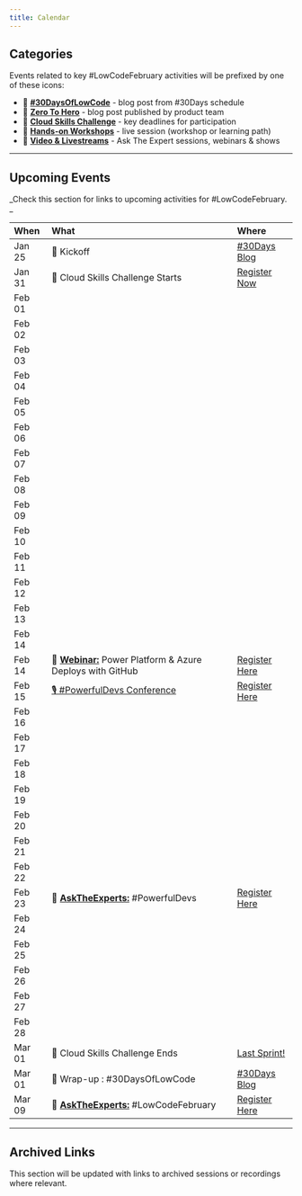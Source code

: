 ```yaml
---
title: Calendar
---
```


## Categories

Events related to key #LowCodeFebruary activities will be prefixed by one of these icons:
 * 🔋 [**#30DaysOfLowCode**](/lowcode-february/30Days) - blog post from #30Days schedule
 * 🚀 [**Zero To Hero**](/lowcode-february/ZeroToHero) - blog post published by product team
 * 🎯 [**Cloud Skills Challenge**](/lowcode-february/CloudSkills) - key deadlines for participation
 * 🧰 [**Hands-on Workshops**](/docs/intro) - live session (workshop or learning path)
 * 💬 [**Video & Livestreams**](/lowcode-february/Video-Live) - Ask The Expert sessions, webinars & shows

---

## Upcoming Events

_Check this section for links to upcoming activities for #LowCodeFebruary. _


| When | What | Where |
|:---|:---|:---|
| Jan 25 |  🔋 Kickoff  | [#30Days Blog](/blog)  |
| Jan 31 |  🎯 Cloud Skills Challenge Starts | [Register Now](https://aka.ms/lowcode-february/challenge) |
| Feb 01 |  |  |
| Feb 02 |  |  |
| Feb 03 |  |  |
| Feb 04 |  |  |
| Feb 05 |  |  |
| Feb 06 |  |  |
| Feb 07 |  |  |
| Feb 08 |  |  |
| Feb 09 |  |  |
| Feb 10 |  |  |
| Feb 11 |  |  |
| Feb 12 |  |  |
| Feb 13 |  |  |
| Feb 14 |  |  |
| Feb 14 | 💬 [**Webinar:**](/lowcode-february/Video-Live) Power Platform & Azure Deploys with GitHub  | [Register Here](https://mktoevents.com/Microsoft+Event/383091/157-GQE-382) |
| Feb 15 | [🎙 #PowerfulDevs Conference](https://learn.microsoft.com/events/learn-events/powerful-devs-2023/?WT.mc_id=javascript-82212-ninarasi) | [Register Here](https://learn.microsoft.com/events/learn-events/powerful-devs-2023/?WT.mc_id=javascript-82212-ninarasi)  |
| Feb 16 |  |  |
| Feb 17 |  |  |
| Feb 18 |  |  |
| Feb 19 |  |  |
| Feb 20 |  |  |
| Feb 21 |  |  |
| Feb 22 |  |  |
| Feb 23 | 💬 [**AskTheExperts:**](/lowcode-february/Video-Live) #PowerfulDevs  | [Register Here](https://developer.microsoft.com/en-us/reactor/events/18298/) |
| Feb 24 |  |  |
| Feb 25 |  |  |
| Feb 26 |  |  |
| Feb 27 |  |  |
| Feb 28 |  |  |
| Mar 01 |  🎯 Cloud Skills Challenge Ends | [Last Sprint!](https://aka.ms/lowcode-february/challenge) |
| Mar 01 |  🔋 Wrap-up : #30DaysOfLowCode | [#30Days Blog](/blog)  |
| Mar 09 | 💬 [**AskTheExperts:**](/lowcode-february/Video-Live) #LowCodeFebruary  | [Register Here](https://developer.microsoft.com/en-us/reactor/events/18299/) |

---

## Archived Links

This section will be updated with links to archived sessions or recordings where relevant.
